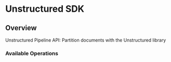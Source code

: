 # Unstructured SDK

## Overview

Unstructured Pipeline API: Partition documents with the Unstructured library

### Available Operations

